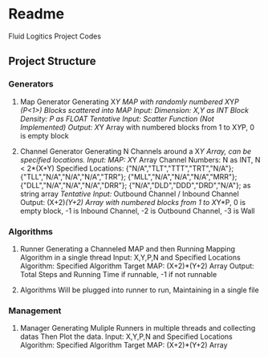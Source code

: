 # Readme
Fluid Logitics Project Codes

## Project Structure
### Generators

1. Map Generator 
    Generating X*Y MAP with randomly numbered X*Y*P (P<1>) Blocks scattered into MAP
    Input:
        Dimension: X,Y as INT
        Block Density: P as FLOAT
    *Tentative Input:*
        Scatter Function (Not Implemented)
    Output:
        X*Y Array with numbered blocks from 1 to X*Y*P, 0 is empty block

2. Channel Generator
    Generating N Channels around a X*Y Array, can be specified locations.
    Input:
        MAP: X*Y Array
        Channel Numbers: N as INT, N < 2*(X+Y)
        Specified Locations: {"N/A","TLT","TTT","TRT","N/A"};
                             {"TLL","N/A","N/A","N/A","TRR"};
                             {"MLL","N/A","N/A","N/A","MRR"};
                             {"DLL","N/A","N/A","N/A","DRR"};
                             {"N/A","DLD","DDD","DRD","N/A"};
                             as string array
    *Tentative Input:*
        Outbound Channel / Inbound Channel
    Output:
        (X+2)*(Y+2) Array with numbered blocks from 1 to X*Y*P, 0 is empty block, -1 is Inbound Channel, -2 is Outbound Channel, -3 is Wall

### Algorithms

1. Runner
    Generating a Channeled MAP and then Running Mapping Algorithm in a single thread
    Input:
        X,Y,P,N and Specified Locations
        Algorithm: Specified Algorithm
        Target MAP: (X+2)*(Y+2) Array
    Output:
        Total Steps and Running Time if runnable, -1 if not runnable

2. Algorithms
    Will be plugged into runner to run,
    Maintaining in a single file

### Management

1. Manager
    Generating Muliple Runners in multiple threads and collecting datas
    Then Plot the data.
    Input:
        X,Y,P,N and Specified Locations
        Algorithm: Specified Algorithm
        Target MAP: (X+2)*(Y+2) Array




        
    
